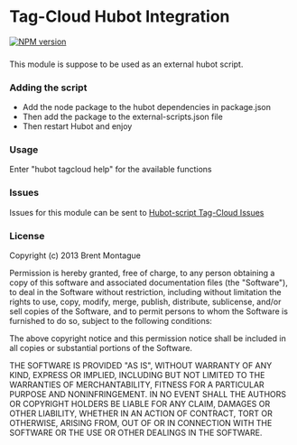 Tag-Cloud Hubot Integration
=======================

[![NPM version](https://badge.fury.io/js/hubot-tag-cloud.png)](https://npmjs.org/package/hubot-tag-cloud)

### 
This module is suppose to be used as an external hubot script.

### Adding the script
* Add the node package to the hubot dependencies in package.json
* Then add the package to the external-scripts.json file
* Then restart Hubot and enjoy

### Usage

Enter "hubot tagcloud help" for the available functions

### Issues

Issues for this module can be sent to [Hubot-script Tag-Cloud Issues](https://github.com/bigbam505/hubot-scripts-tag-cloud/issues)

### License

Copyright (c) 2013 Brent Montague

Permission is hereby granted, free of charge, to any person obtaining a copy of this software and associated documentation files (the "Software"), to deal in the Software without restriction, including without limitation the rights to use, copy, modify, merge, publish, distribute, sublicense, and/or sell copies of the Software, and to permit persons to whom the Software is furnished to do so, subject to the following conditions:

The above copyright notice and this permission notice shall be included in all copies or substantial portions of the Software.

THE SOFTWARE IS PROVIDED "AS IS", WITHOUT WARRANTY OF ANY KIND, EXPRESS OR IMPLIED, INCLUDING BUT NOT LIMITED TO THE WARRANTIES OF MERCHANTABILITY, FITNESS FOR A PARTICULAR PURPOSE AND NONINFRINGEMENT. IN NO EVENT SHALL THE AUTHORS OR COPYRIGHT HOLDERS BE LIABLE FOR ANY CLAIM, DAMAGES OR OTHER LIABILITY, WHETHER IN AN ACTION OF CONTRACT, TORT OR OTHERWISE, ARISING FROM, OUT OF OR IN CONNECTION WITH THE SOFTWARE OR THE USE OR OTHER DEALINGS IN THE SOFTWARE.

